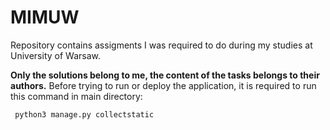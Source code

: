 # MIMUW
Repository contains assigments I was required to do during my studies at University of Warsaw. 

**Only the solutions belong to me, the content of the tasks belongs to their authors.**
Before trying to run or deploy the application, it is required to run this command in main directory:

` python3 manage.py collectstatic`
